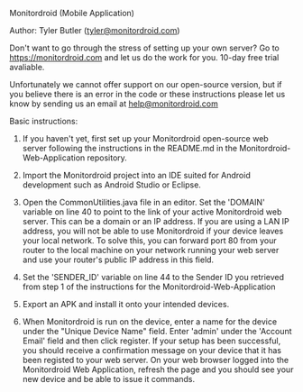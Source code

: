 Monitordroid (Mobile Application)

Author: Tyler Butler (tyler@monitordroid.com)

Don't want to go through the stress of setting up your own server? Go to https://monitordroid.com and let us do the work for you. 10-day free trial avaliable.

Unfortunately we cannot offer support on our open-source version, but if you believe there is an error in the code or these instructions please let us know by sending us an email at help@monitordroid.com

Basic instructions:

1. If you haven't yet, first set up your Monitordroid open-source web server following the instructions in the README.md in the Monitordroid-Web-Application repository. 

2. Import the Monitordroid project into an IDE suited for Android development such as Android Studio or Eclipse. 

3. Open the CommonUtilities.java file in an editor. Set the 'DOMAIN' variable on line 40 to point to the link of your       active Monitordroid web server. This can be a domain or an IP address. If you are using a LAN IP address, you will not be able to use Monitordroid if your device leaves your local network. To solve this, you can forward port 80 from your router to the local machine on your network running your web server and use your router's public IP address in this field. 

4. Set the 'SENDER_ID' variable on line 44 to the Sender ID you retrieved from step 1 of the instructions for the           Monitordroid-Web-Application

5. Export an APK and install it onto your intended devices.  

6. When Monitordroid is run on the device, enter a name for the device under the "Unique Device Name" field. Enter 'admin' under the 'Account Email' field and then click register. If your setup has been successful, you should receive a confirmation message on your device that it has been registed to your web server. On your web browser logged into the Monitordroid Web Application, refresh the page and you should see your new device and be able to issue it commands. 
